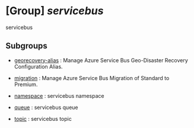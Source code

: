 # [Group] _servicebus_

servicebus

## Subgroups

- [georecovery-alias](/Commands/servicebus/georecovery-alias/readme.md)
: Manage Azure Service Bus Geo-Disaster Recovery Configuration Alias.

- [migration](/Commands/servicebus/migration/readme.md)
: Manage Azure Service Bus Migration of Standard to Premium.

- [namespace](/Commands/servicebus/namespace/readme.md)
: servicebus namespace

- [queue](/Commands/servicebus/queue/readme.md)
: servicebus queue

- [topic](/Commands/servicebus/topic/readme.md)
: servicebus topic
